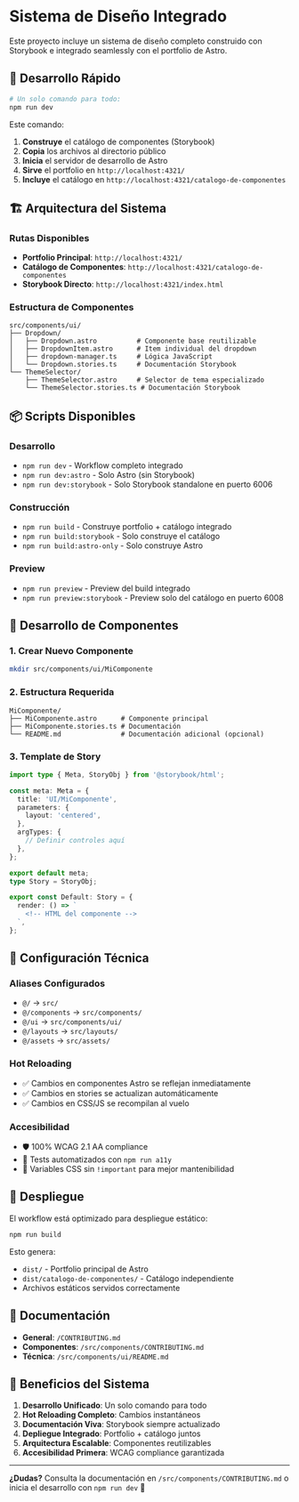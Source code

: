 # Sistema de Diseño Integrado

Este proyecto incluye un sistema de diseño completo construido con Storybook e integrado seamlessly con el portfolio de Astro.

## 🚀 Desarrollo Rápido

```bash
# Un solo comando para todo:
npm run dev
```

Este comando:
1. **Construye** el catálogo de componentes (Storybook)
2. **Copia** los archivos al directorio público
3. **Inicia** el servidor de desarrollo de Astro
4. **Sirve** el portfolio en `http://localhost:4321/`
5. **Incluye** el catálogo en `http://localhost:4321/catalogo-de-componentes`

## 🏗️ Arquitectura del Sistema

### Rutas Disponibles
- **Portfolio Principal**: `http://localhost:4321/` 
- **Catálogo de Componentes**: `http://localhost:4321/catalogo-de-componentes`
- **Storybook Directo**: `http://localhost:4321/index.html`

### Estructura de Componentes
```
src/components/ui/
├── Dropdown/
│   ├── Dropdown.astro          # Componente base reutilizable
│   ├── DropdownItem.astro      # Item individual del dropdown
│   ├── dropdown-manager.ts     # Lógica JavaScript
│   └── Dropdown.stories.ts     # Documentación Storybook
└── ThemeSelector/
    ├── ThemeSelector.astro     # Selector de tema especializado
    └── ThemeSelector.stories.ts # Documentación Storybook
```

## 📦 Scripts Disponibles

### Desarrollo
- `npm run dev` - Workflow completo integrado
- `npm run dev:astro` - Solo Astro (sin Storybook)
- `npm run dev:storybook` - Solo Storybook standalone en puerto 6006

### Construcción
- `npm run build` - Construye portfolio + catálogo integrado
- `npm run build:storybook` - Solo construye el catálogo
- `npm run build:astro-only` - Solo construye Astro

### Preview
- `npm run preview` - Preview del build integrado
- `npm run preview:storybook` - Preview solo del catálogo en puerto 6008

## 🎨 Desarrollo de Componentes

### 1. Crear Nuevo Componente
```bash
mkdir src/components/ui/MiComponente
```

### 2. Estructura Requerida
```
MiComponente/
├── MiComponente.astro      # Componente principal
├── MiComponente.stories.ts # Documentación
└── README.md               # Documentación adicional (opcional)
```

### 3. Template de Story
```typescript
import type { Meta, StoryObj } from '@storybook/html';

const meta: Meta = {
  title: 'UI/MiComponente',
  parameters: {
    layout: 'centered',
  },
  argTypes: {
    // Definir controles aquí
  },
};

export default meta;
type Story = StoryObj;

export const Default: Story = {
  render: () => `
    <!-- HTML del componente -->
  `,
};
```

## 🔧 Configuración Técnica

### Aliases Configurados
- `@/` → `src/`
- `@/components` → `src/components/`
- `@/ui` → `src/components/ui/`
- `@/layouts` → `src/layouts/`
- `@/assets` → `src/assets/`

### Hot Reloading
- ✅ Cambios en componentes Astro se reflejan inmediatamente
- ✅ Cambios en stories se actualizan automáticamente
- ✅ Cambios en CSS/JS se recompilan al vuelo

### Accesibilidad
- 🛡️ 100% WCAG 2.1 AA compliance
- 🧪 Tests automatizados con `npm run a11y`
- 🎨 Variables CSS sin `!important` para mejor mantenibilidad

## 🚀 Despliegue

El workflow está optimizado para despliegue estático:

```bash
npm run build
```

Esto genera:
- `dist/` - Portfolio principal de Astro
- `dist/catalogo-de-componentes/` - Catálogo independiente
- Archivos estáticos servidos correctamente

## 📝 Documentación

- **General**: `/CONTRIBUTING.md`
- **Componentes**: `/src/components/CONTRIBUTING.md`
- **Técnica**: `/src/components/ui/README.md`

## 🎯 Beneficios del Sistema

1. **Desarrollo Unificado**: Un solo comando para todo
2. **Hot Reloading Completo**: Cambios instantáneos
3. **Documentación Viva**: Storybook siempre actualizado
4. **Depliegue Integrado**: Portfolio + catálogo juntos
5. **Arquitectura Escalable**: Componentes reutilizables
6. **Accesibilidad Primera**: WCAG compliance garantizada

---

**¿Dudas?** Consulta la documentación en `/src/components/CONTRIBUTING.md` o inicia el desarrollo con `npm run dev` 🚀
